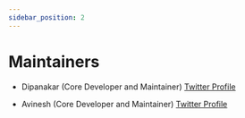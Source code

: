 ```yaml
---
sidebar_position: 2
---
```


# Maintainers
- Dipanakar (Core Developer and Maintainer)
[Twitter Profile]("https://twitter.com/DipankarDas011")

- Avinesh (Core Developer and Maintainer)
[Twitter Profile]("https://twitter.com/Avinesh__T")


